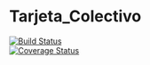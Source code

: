 ﻿# Tarjeta_Colectivo
[![Build Status](https://travis-ci.org/agustindelmonti/Tarjeta_Colectivo.png?branch=master)](https://travis-ci.org/agustindelmonti/Tarjeta_Colectivo)	
[![Coverage Status](https://coveralls.io/repos/github/agustindelmonti/Tarjeta_Colectivo/badge.svg?branch=master)](https://coveralls.io/github/agustindelmonti/Tarjeta_Colectivo?branch=master)





